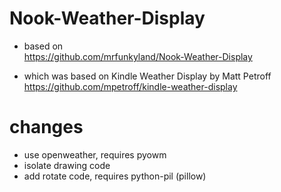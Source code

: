 # Nook-Weather-Display
- based on <br/>https://github.com/mrfunkyland/Nook-Weather-Display

- which was based on Kindle Weather Display by Matt Petroff<br/>
https://github.com/mpetroff/kindle-weather-display



# changes
- use openweather, requires pyowm
- isolate drawing code
- add rotate code, requires python-pil (pillow)
